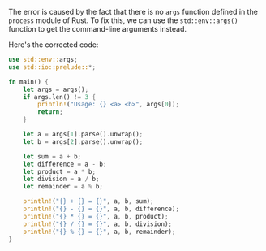 The error is caused by the fact that there is no `args` function defined in the `process` module of Rust. To fix this, we can use the `std::env::args()` function to get the command-line arguments instead.

Here's the corrected code:
```rust
use std::env::args;
use std::io::prelude::*;

fn main() {
    let args = args();
    if args.len() != 3 {
        println!("Usage: {} <a> <b>", args[0]);
        return;
    }

    let a = args[1].parse().unwrap();
    let b = args[2].parse().unwrap();

    let sum = a + b;
    let difference = a - b;
    let product = a * b;
    let division = a / b;
    let remainder = a % b;

    println!("{} + {} = {}", a, b, sum);
    println!("{} - {} = {}", a, b, difference);
    println!("{} * {} = {}", a, b, product);
    println!("{} / {} = {}", a, b, division);
    println!("{} % {} = {}", a, b, remainder);
}
```
